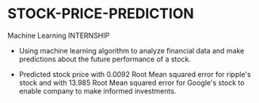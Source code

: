 # STOCK-PRICE-PREDICTION
Machine Learning INTERNSHIP

- Using machine learning algorithm to analyze financial data and make predictions about the future performance of a stock.

- Predicted stock price with 0.0092 Root Mean squared error for ripple's stock and with 13.985 Root Mean squared error for
Google's stock to enable company to make informed investments.


